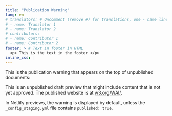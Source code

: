 ```yaml
---
title: "Publication Warning"
lang: en
# translators: # Uncomment (remove #) for translations, one - name line per translator.
# - name: Translator 1
# - name: Translator 2
# contributors:
# - name: Contributor 1
# - name: Contributor 2
footer: > # Text in footer in HTML
  <p> This is the text in the footer </p>
inline_css: |
---
```


This is the publication warning that appears on the top of unpublished documents:

<section class="default-grid info" tabindex="0">
  <p class="inner">
    This is an unpublished draft preview that might include content that is not yet approved. The published website is at <a href="https://www.w3.org/WAI/">w3.org/WAI/</a>.
  </p>
</section>

In Netlify previews, the warning is displayed by default, unless the `_config_staging.yml` file contains `published: true`.
